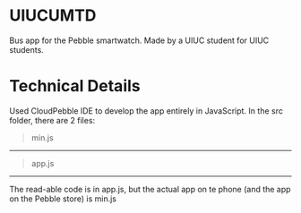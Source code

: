 # UIUCUMTD
Bus app for the Pebble smartwatch. Made by a UIUC student for UIUC students.



# Technical Details
Used CloudPebble IDE to develop the app entirely in JavaScript. In the src folder, there are 2 files:
>min.js
---
>app.js
---
The read-able code is in app.js, but the actual app on te phone (and the app on the Pebble store) is min.js